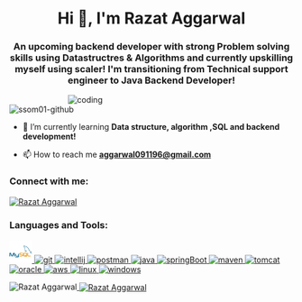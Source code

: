 <h1 align="center">Hi 👋, I'm Razat Aggarwal</h1>
<h3 align="center">An upcoming backend developer with strong Problem solving skills using Datastructres & Algorithms and currently upskilling myself using scaler! I'm transitioning from Technical support engineer to Java Backend Developer! </h3>
<img align="right" alt="coding" width= "400" src="https://raw.githubusercontent.com/abhisheknaiidu/abhisheknaiidu/master/code.gif">
<!- https://raw.githubusercontent.com/abhisheknaiidu/abhisheknaiidu/master/code.gif ->
<!-- 
https://camo.githubusercontent.com/55b7cced822b1f0bd19a3b2f786554eccda448b9a518cf678bd6502b68141368/68747470733a2f2f6d6f62756c6f75732e73332e61702d736f7574682d312e616d617a6f6e6177732e636f6d2f5765622f696d616765732f6d6f62696c652f4865616465722f486972652d446576656c6f7065722d372e706e67
-->
<p align="left"> <img src="https://komarev.com/ghpvc/?username=razat-thapar&label=Profile%20views&color=0e75b6&style=flat" alt="ssom01-github" /> </p>

- 🌱 I’m currently learning **Data structure, algorithm ,SQL and backend development!**

- 📫 How to reach me **aggarwal091196@gmail.com**

<h3 align="left">Connect with me:</h3>
<p align="left">
<a href="https://linkedin.com/in/razat-aggarwal-43b015139/" target="blank"><img align="center" src="https://raw.githubusercontent.com/rahuldkjain/github-profile-readme-generator/master/src/images/icons/Social/linked-in-alt.svg" alt="Razat Aggarwal" height="30" width="40" /></a>
</p>

<h3 align="left">Languages and Tools:</h3>
<p align="left"> 
            <a href="https://www.mysql.com/" target="_blank" rel="noreferrer"> <img
            src="https://raw.githubusercontent.com/devicons/devicon/master/icons/mysql/mysql-original-wordmark.svg"
            alt="mysql" width="40" height="40" /> </a> <a href="https://opencv.org/" target="_blank" rel="noreferrer">
            <a href="https://www.git.com/" target="_blank" rel="noreferrer"> <img
            src="https://user-images.githubusercontent.com/25181517/192108372-f71d70ac-7ae6-4c0d-8395-51d8870c2ef0.png"
            alt="git" width="40" height="40" /> </a> <a href="https://opencv.org/" target="_blank" rel="noreferrer">
            <a href="https://www.jetbrains.com/idea/" target="_blank" rel="noreferrer"> <img
            src="https://user-images.githubusercontent.com/25181517/192108890-200809d1-439c-4e23-90d3-b090cf9a4eea.png"
            alt="intellij" width="40" height="40" /> </a> <a href="https://opencv.org/" target="_blank" rel="noreferrer">
            <a href="https://www.postman.com" target="_blank" rel="noreferrer"> <img
            src="https://user-images.githubusercontent.com/25181517/192109061-e138ca71-337c-4019-8d42-4792fdaa7128.png"
            alt="postman" width="40" height="40" /> </a> <a href="https://opencv.org/" target="_blank" rel="noreferrer">
            <a href="https://www.java.com" target="_blank" rel="noreferrer"> <img
            src="https://user-images.githubusercontent.com/25181517/117201156-9a724800-adec-11eb-9a9d-3cd0f67da4bc.png"
            alt="java" width="40" height="40" /> </a> <a href="https://opencv.org/" target="_blank" rel="noreferrer">
            <a href="https://www.spring.com" target="_blank" rel="noreferrer"> <img
            src="https://user-images.githubusercontent.com/25181517/183891303-41f257f8-6b3d-487c-aa56-c497b880d0fb.png"
            alt="springBoot" width="40" height="40" /> </a> <a href="https://opencv.org/" target="_blank" rel="noreferrer">
            <a href="https://www.maven.org" target="_blank" rel="noreferrer"> <img
            src="https://user-images.githubusercontent.com/25181517/117207242-07d5a700-adf4-11eb-975e-be04e62b984b.png"
            alt="maven" width="40" height="40" /> </a> <a href="https://opencv.org/" target="_blank" rel="noreferrer">
            <a href="https://www.tomcat.com" target="_blank" rel="noreferrer"> <img
            src="https://user-images.githubusercontent.com/25181517/183894676-137319b5-1364-4b6a-ba4f-e9fc94ddc4aa.png"
            alt="tomcat" width="40" height="40" /> </a> <a href="https://opencv.org/" target="_blank" rel="noreferrer">
            <a href="https://www.oracle.com" target="_blank" rel="noreferrer"> <img
            src="https://user-images.githubusercontent.com/25181517/117208736-bdedc080-adf5-11eb-912f-61c7d43705f6.png"
            alt="oracle" width="40" height="40" /> </a> <a href="https://opencv.org/" target="_blank" rel="noreferrer">
            <a href="https://www.aws.com" target="_blank" rel="noreferrer"> <img
            src="https://user-images.githubusercontent.com/25181517/183896132-54262f2e-6d98-41e3-8888-e40ab5a17326.png"
            alt="aws" width="40" height="40" /> </a> <a href="https://opencv.org/" target="_blank" rel="noreferrer">
            <a href="https://www.linux.org" target="_blank" rel="noreferrer"> <img
            src="https://github.com/marwin1991/profile-technology-icons/assets/76662862/2481dc48-be6b-4ebb-9e8c-3b957efe69fa"
            alt="linux" width="40" height="40" /> </a> <a href="https://opencv.org/" target="_blank" rel="noreferrer">
            <a href="https://www.windows.com" target="_blank" rel="noreferrer"> <img
            src="https://user-images.githubusercontent.com/25181517/186884150-05e9ff6d-340e-4802-9533-2c3f02363ee3.png"
            alt="windows" width="40" height="40" /> </a> <a href="https://opencv.org/" target="_blank" rel="noreferrer">          
</p>

<p><img align="left" src="https://github-readme-stats.vercel.app/api/top-langs?username=razat-thapar&show_icons=true&locale=en&layout=compact" alt="Razat Aggarwal" /></p>

<p>&nbsp;<img align="center" src="https://github-readme-stats.vercel.app/api?username=razat-thapar&show_icons=true&locale=en" alt="Razat Aggarwal" /></p>
